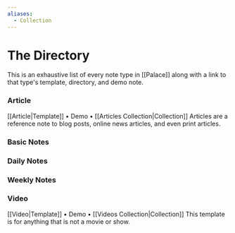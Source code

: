 ```yaml
---
aliases:
  - Collection
---
```

# The Directory

This is an exhaustive list of every note type in [[Palace]] along with a link to that type's template, directory, and demo note.

### Article
[[Article|Template]] • Demo • [[Articles Collection|Collection]]
Articles are a reference note to blog posts, online news articles, and even print articles.

### Basic Notes

### Daily Notes

### Weekly Notes

### Video
[[Video|Template]] • Demo • [[Videos Collection|Collection]]
This template is for anything that is not a movie or show.
